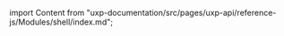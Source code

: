 
import Content from "uxp-documentation/src/pages/uxp-api/reference-js/Modules/shell/index.md";

<Content query="product=photoshop"/>
